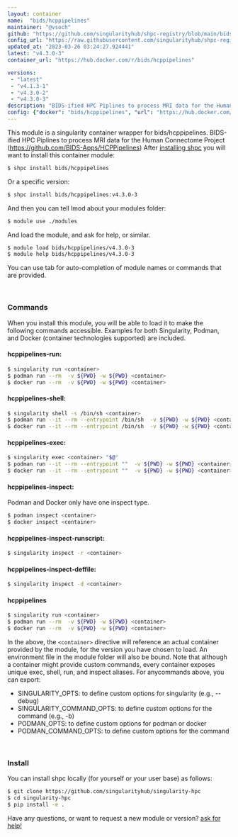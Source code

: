 ```yaml
---
layout: container
name:  "bids/hcppipelines"
maintainer: "@vsoch"
github: "https://github.com/singularityhub/shpc-registry/blob/main/bids/hcppipelines/container.yaml"
config_url: "https://raw.githubusercontent.com/singularityhub/shpc-registry/main/bids/hcppipelines/container.yaml"
updated_at: "2023-03-26 03:24:27.924441"
latest: "v4.3.0-3"
container_url: "https://hub.docker.com/r/bids/hcppipelines"

versions:
 - "latest"
 - "v4.1.3-1"
 - "v4.3.0-2"
 - "v4.3.0-3"
description: "BIDS-ified HPC Piplines to process MRI data for the Human Connectome Project (https://github.com/BIDS-Apps/HCPPipelines)"
config: {"docker": "bids/hcppipelines", "url": "https://hub.docker.com/r/bids/hcppipelines", "maintainer": "@vsoch", "description": "BIDS-ified HPC Piplines to process MRI data for the Human Connectome Project (https://github.com/BIDS-Apps/HCPPipelines)", "latest": {"v4.3.0-3": "sha256:f4c532880bbf65e7fb457b41005e1bd3f6049657371b36a22b6ac44dd59236e2"}, "tags": {"latest": "sha256:f4c532880bbf65e7fb457b41005e1bd3f6049657371b36a22b6ac44dd59236e2", "v4.1.3-1": "sha256:aea536f1dde005bc0e30451a42709d436146e373c2088b10614b5d3a1614b52b", "v4.3.0-2": "sha256:2834881a48f6849b306f59ac604b46016b06c402ed0ed5e0d03ef98964097154", "v4.3.0-3": "sha256:f4c532880bbf65e7fb457b41005e1bd3f6049657371b36a22b6ac44dd59236e2"}, "filter": ["v*"]}
---
```


This module is a singularity container wrapper for bids/hcppipelines.
BIDS-ified HPC Piplines to process MRI data for the Human Connectome Project (https://github.com/BIDS-Apps/HCPPipelines)
After [installing shpc](#install) you will want to install this container module:


```bash
$ shpc install bids/hcppipelines
```

Or a specific version:

```bash
$ shpc install bids/hcppipelines:v4.3.0-3
```

And then you can tell lmod about your modules folder:

```bash
$ module use ./modules
```

And load the module, and ask for help, or similar.

```bash
$ module load bids/hcppipelines/v4.3.0-3
$ module help bids/hcppipelines/v4.3.0-3
```

You can use tab for auto-completion of module names or commands that are provided.

<br>

### Commands

When you install this module, you will be able to load it to make the following commands accessible.
Examples for both Singularity, Podman, and Docker (container technologies supported) are included.

#### hcppipelines-run:

```bash
$ singularity run <container>
$ podman run --rm  -v ${PWD} -w ${PWD} <container>
$ docker run --rm  -v ${PWD} -w ${PWD} <container>
```

#### hcppipelines-shell:

```bash
$ singularity shell -s /bin/sh <container>
$ podman run --it --rm --entrypoint /bin/sh  -v ${PWD} -w ${PWD} <container>
$ docker run --it --rm --entrypoint /bin/sh  -v ${PWD} -w ${PWD} <container>
```

#### hcppipelines-exec:

```bash
$ singularity exec <container> "$@"
$ podman run --it --rm --entrypoint ""  -v ${PWD} -w ${PWD} <container> "$@"
$ docker run --it --rm --entrypoint ""  -v ${PWD} -w ${PWD} <container> "$@"
```

#### hcppipelines-inspect:

Podman and Docker only have one inspect type.

```bash
$ podman inspect <container>
$ docker inspect <container>
```

#### hcppipelines-inspect-runscript:

```bash
$ singularity inspect -r <container>
```

#### hcppipelines-inspect-deffile:

```bash
$ singularity inspect -d <container>
```



#### hcppipelines

```bash
$ singularity run <container>
$ podman run --rm  -v ${PWD} -w ${PWD} <container>
$ docker run --rm  -v ${PWD} -w ${PWD} <container>
```


In the above, the `<container>` directive will reference an actual container provided
by the module, for the version you have chosen to load. An environment file in the
module folder will also be bound. Note that although a container
might provide custom commands, every container exposes unique exec, shell, run, and
inspect aliases. For anycommands above, you can export:

 - SINGULARITY_OPTS: to define custom options for singularity (e.g., --debug)
 - SINGULARITY_COMMAND_OPTS: to define custom options for the command (e.g., -b)
 - PODMAN_OPTS: to define custom options for podman or docker
 - PODMAN_COMMAND_OPTS: to define custom options for the command

<br>

### Install

You can install shpc locally (for yourself or your user base) as follows:

```bash
$ git clone https://github.com/singularityhub/singularity-hpc
$ cd singularity-hpc
$ pip install -e .
```

Have any questions, or want to request a new module or version? [ask for help!](https://github.com/singularityhub/singularity-hpc/issues)